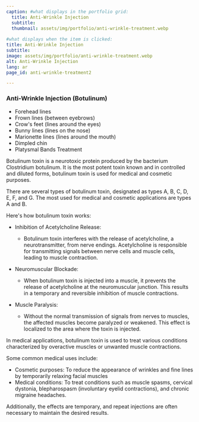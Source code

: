 ```yaml
---
caption: #what displays in the portfolio grid:
  title: Anti-Wrinkle Injection
  subtitle: 
  thumbnail: assets/img/portfolio/anti-wrinkle-treatment.webp
  
#what displays when the item is clicked:
title: Anti-Wrinkle Injection
subtitle: 
image: assets/img/portfolio/anti-wrinkle-treatment.webp
alt: Anti-Wrinkle Injection
lang: ar
page_id: anti-wrinkle-treatment2

---
```

### Anti-Wrinkle Injection (Botulinum)
- Forehead lines
- Frown lines (between eyebrows)
- Crow's feet (lines around the eyes)
- Bunny lines (lines on the nose)
- Marionette lines (lines around the mouth)
- Dimpled chin
- Platysmal Bands Treatment   

Botulinum toxin is a neurotoxic protein produced by the bacterium Clostridium botulinum. It is the most potent toxin known and in controlled and diluted forms, botulinum toxin is used for medical and cosmetic purposes.  

There are several types of botulinum toxin, designated as types A, B, C, D, E, F, and G. The most used for medical and cosmetic applications are types A and B.  

Here's how botulinum toxin works:  
- Inhibition of Acetylcholine Release:
  -	Botulinum toxin interferes with the release of acetylcholine, a neurotransmitter, from nerve endings. Acetylcholine is responsible for transmitting signals between nerve cells and muscle cells, leading to muscle contraction.  

- Neuromuscular Blockade:
  -	When botulinum toxin is injected into a muscle, it prevents the release of acetylcholine at the neuromuscular junction. This results in a temporary and reversible inhibition of muscle contractions.  

- Muscle Paralysis:
  -	Without the normal transmission of signals from nerves to muscles, the affected muscles become paralyzed or weakened. This effect is localized to the area where the toxin is injected.  

In medical applications, botulinum toxin is used to treat various conditions characterized by overactive muscles or unwanted muscle contractions.  

Some common medical uses include:
- Cosmetic purposes: To reduce the appearance of wrinkles and fine lines by temporarily relaxing facial muscles
- Medical conditions: To treat conditions such as muscle spasms, cervical dystonia, blepharospasm (involuntary eyelid contractions), and chronic migraine headaches. 

Additionally, the effects are temporary, and repeat injections are often necessary to maintain the desired results.
